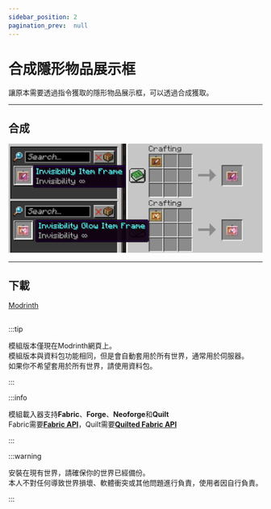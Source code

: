 ```yaml
---
sidebar_position: 2
pagination_prev:  null 
---
```


# 合成隱形物品展示框

讓原本需要透過指令獲取的隱形物品展示框，可以透過合成獲取。

---
## 合成

![craft](./img/craft.png)

---
## 下載

<a className="button button--success button--lg" href="https://modrinth.com/datapack/invisibility-itemframe">Modrinth</a>

##

:::tip

模組版本僅現在Modrinth網頁上。  
模組版本與資料包功能相同，但是會自動套用於所有世界，通常用於伺服器。  
如果你不希望套用於所有世界，請使用資料包。  

:::

:::info

模組載入器支持**Fabric**、**Forge**、**Neoforge**和**Quilt**  
Fabric需要[**Fabric API**](https://modrinth.com/mod/fabric-api)，Quilt需要[**Quilted Fabric API**](https://modrinth.com/mod/qsl)

:::

:::warning

安裝在現有世界，請確保你的世界已經備份。  
本人不對任何導致世界損壞、軟體衝突或其他問題進行負責，使用者因自行負責。  

:::
